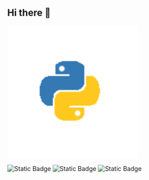## Hi there 👋
<img src="https://github.com/Glazkov-Kostya/Glazkov-Kostya/blob/main/Animation%20-%201731857753996.gif" alt="The Unlimited" width="300">

![Static Badge](https://img.shields.io/badge/Python-3776AB?style=for-the-badge&logo=python&logoColor=white)
![Static Badge](https://img.shields.io/badge/PyCharm-000000.svg?&style=for-the-badge&logo=PyCharm&logoColor=white)
![Static Badge](https://img.shields.io/badge/Windows-0078D6?style=for-the-badge&logo=windows&logoColor=white)
